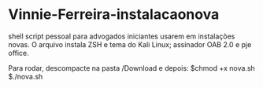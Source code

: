 # Vinnie-Ferreira-instalacaonova
shell script pessoal para advogados iniciantes usarem em instalações novas. O arquivo instala ZSH e tema do Kali Linux; assinador OAB 2.0 e pje office.

Para rodar, descompacte na pasta /Download e depois:
$chmod +x nova.sh
$./nova.sh
